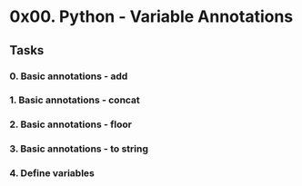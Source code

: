 # 0x00. Python - Variable Annotations

## Tasks

### 0. Basic annotations - add

### 1. Basic annotations - concat

### 2. Basic annotations - floor

### 3. Basic annotations - to string

### 4. Define variables
